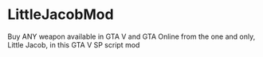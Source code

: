 # LittleJacobMod
Buy ANY weapon available in GTA V and GTA Online from the one and only, Little Jacob, in this GTA V SP script mod

